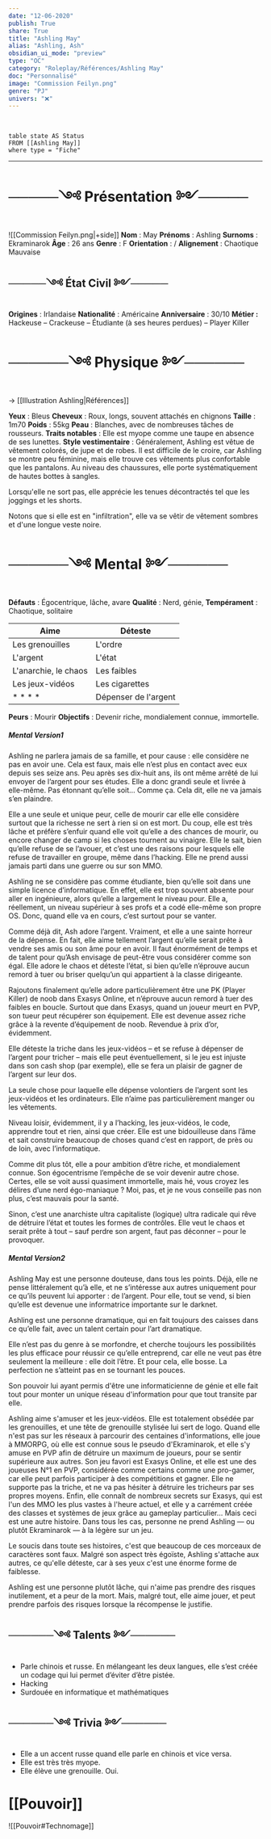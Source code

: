 ```yaml
---
date: "12-06-2020"
publish: True
share: True
title: "Ashling May"
alias: "Ashling, Ash"
obsidian_ui_mode: "preview"
type: "OC"
category: "Roleplay/Références/Ashling May"
doc: "Personnalisé"
image: "Commission Feilyn.png"
genre: "PJ"
univers: "❌"
---
```

$~$
```dataview
table state AS Status
FROM [[Ashling May]]
where type = "Fiche"
```


---
# ─────༺ Présentation ༻─────
![[Commission Feilyn.png|+side]]
**Nom** : May
**Prénoms** : Ashling
**Surnoms** : Ekraminarok
**Âge** : 26 ans
**Genre** : F
**Orientation** : /
**Alignement** : Chaotique Mauvaise

## ─────༺ État Civil ༻─────
**Origines** : Irlandaise
**Nationalité** : Américaine
**Anniversaire** : 30/10
**Métier :** Hackeuse – Crackeuse – Étudiante (à ses heures perdues) – Player Killer

# ──────༺ Physique ༻──────
→ [[Illustration Ashling|Références]]

**Yeux** : Bleus
**Cheveux** : Roux, longs, souvent attachés en chignons 
**Taille** : 1m70
**Poids** : 55kg
**Peau** : Blanches, avec de nombreuses tâches de rousseurs.
**Traits notables** : Elle est myope comme une taupe en absence de ses lunettes.
**Style vestimentaire** : Généralement, Ashling est vêtue de vêtement colorés, de jupe et de robes. Il est difficile de le croire, car Ashling se montre peu féminine, mais elle trouve ces vêtements plus confortable que les pantalons.
Au niveau des chaussures, elle porte systématiquement de hautes bottes à sangles.

Lorsqu'elle ne sort pas, elle apprécie les tenues décontractés tel que les joggings et les shorts.

Notons que si elle est en "infiltration", elle va se vêtir de vêtement sombres et d'une longue veste noire. 



# ──────༺ Mental ༻──────
**Défauts** : Égocentrique, lâche, avare
**Qualité** : Nerd, génie, 
**Tempérament** : Chaotique, solitaire

| Aime                 | Déteste              |
| -------------------- | -------------------- |
| Les grenouilles      | L'ordre              |
| L'argent             | L'état               |
| L'anarchie, le chaos | Les faibles          |
| Les jeux-vidéos      | Les cigarettes       |
| * * * *              | Dépenser de l'argent |

**Peurs** : Mourir
**Objectifs** : Devenir riche, mondialement connue, immortelle. 

##### Mental Version1
Ashling ne parlera jamais de sa famille, et pour cause : elle considère ne pas en avoir une. Cela est faux, mais elle n’est plus en contact avec eux depuis ses seize ans. Peu après ses dix-huit ans, ils ont même arrêté de lui envoyer de l’argent pour ses études. Elle a donc grandi seule et livrée à elle-même. Pas étonnant qu’elle soit… Comme ça. Cela dit, elle ne va jamais s’en plaindre.

Elle a une seule et unique peur, celle de mourir car elle elle considère surtout que la richesse ne sert à rien si on est mort. Du coup, elle est très lâche et préfère s’enfuir quand elle voit qu’elle a des chances de mourir, ou encore changer de camp si les choses tournent au vinaigre. Elle le sait, bien qu’elle refuse de se l’avouer, et c’est une des raisons pour lesquels elle refuse de travailler en groupe, même dans l’hacking. Elle ne prend aussi jamais parti dans une guerre ou sur son MMO.

Ashling ne se considère pas comme étudiante, bien qu’elle soit dans une simple licence d’informatique. En effet, elle est trop souvent absente pour aller en ingénieure, alors qu’elle a largement le niveau pour. Elle a, réellement, un niveau supérieur à ses profs et a codé elle-même son propre OS. Donc, quand elle va en cours, c’est surtout pour se vanter.

Comme déjà dit, Ash adore l’argent. Vraiment, et elle a une sainte horreur de la dépense. En fait, elle aime tellement l’argent qu’elle serait prête à vendre ses amis ou son âme pour en avoir.  Il faut énormément de temps et de talent pour qu’Ash envisage de peut-être vous considérer comme son égal. Elle adore le chaos et déteste l’état, si bien qu’elle n’éprouve aucun remord à tuer ou briser quelqu’un qui appartient à la classe dirigeante.

Rajoutons finalement qu’elle adore particulièrement être une PK (Player Killer) de noob dans Exasys Online, et n’éprouve aucun remord à tuer des faibles en boucle. Surtout que dans Exasys, quand un joueur meurt en PVP, son tueur peut récupérer son équipement. Elle est devenue assez riche grâce à la revente d’équipement de noob. Revendue à prix d’or, évidemment.

Elle déteste la triche dans les jeux-vidéos – et se refuse à dépenser de l’argent pour tricher – mais elle peut éventuellement, si le jeu est injuste dans son cash shop (par exemple), elle se fera un plaisir de gagner de l’argent sur leur dos.

La seule chose pour laquelle elle dépense volontiers de l’argent sont les jeux-vidéos et les ordinateurs. Elle n’aime pas particulièrement manger ou les vêtements.

Niveau loisir, évidemment, il y a l’hacking, les jeux-vidéos, le code, apprendre tout et rien, ainsi que créer. Elle est une bidouilleuse dans l’âme et sait construire beaucoup de choses quand c’est en rapport, de près ou de loin, avec l’informatique.

Comme dit plus tôt, elle a pour ambition d’être riche, et mondialement connue. Son égocentrisme l’empêche de se voir devenir autre chose. Certes, elle se voit aussi quasiment immortelle, mais hé, vous croyez les délires d’une nerd égo-maniaque ? Moi, pas, et je ne vous conseille pas non plus, c’est mauvais pour la santé.

Sinon, c’est une anarchiste ultra capitaliste (logique) ultra radicale qui rêve de détruire l’état et toutes les formes de contrôles. Elle veut le chaos et serait prête à tout – sauf perdre son argent, faut pas déconner – pour le provoquer.

##### Mental Version2
Ashling May est une personne douteuse, dans tous les points. Déjà, elle ne pense littéralement qu’à elle, et ne s’intéresse aux autres uniquement pour ce qu’ils peuvent lui apporter : de l’argent. Pour elle, tout se vend, si bien qu’elle est devenue une informatrice importante sur le darknet.

Ashling est une personne dramatique, qui en fait toujours des caisses dans ce qu’elle fait, avec un talent certain pour l’art dramatique.

Elle n’est pas du genre à se morfondre, et cherche toujours les possibilités les plus efficace pour réussir ce qu’elle entreprend, car elle ne veut pas être seulement la meilleure : elle doit l’être. Et pour cela, elle bosse. La perfection ne s’atteint pas en se tournant les pouces.

Son pouvoir lui ayant permis d'être une informaticienne de génie et elle fait tout pour monter un unique réseau d'information pour que tout transite par elle.

Ashling aime s'amuser et les jeux-vidéos. Elle est totalement obsédée par les grenouilles, et une tête de grenouille stylisée lui sert de logo.
Quand elle n'est pas sur les réseaux à parcourir des centaines d'informations, elle joue à MMORPG, où elle est connue sous le pseudo d'Ekraminarok, et elle s'y amuse en PVP afin de détruire un maximum de joueurs, pour se sentir supérieure aux autres. Son jeu favori est Exasys Online, et elle est une des joueuses N°1 en PVP, considérée comme certains comme une pro-gamer, car elle peut parfois participer à des compétitions et gagner.
Elle ne supporte pas la triche, et ne va pas hésiter à détruire les tricheurs par ses propres moyens.
Enfin, elle connaît de nombreux secrets sur Exasys, qui est l'un des MMO les plus vastes à l'heure actuel, et elle y a carrément créée des classes et systèmes de jeux grâce au gameplay particulier... Mais ceci est une autre histoire.
Dans tous les cas, personne ne prend Ashling — ou plutôt Ekraminarok — à la légère sur un jeu.

Le soucis dans toute ses histoires, c'est que beaucoup de ces morceaux de caractères sont faux. Malgré son aspect très égoïste, Ashling s'attache aux autres, ce qu'elle déteste, car à ses yeux c'est une énorme forme de faiblesse.

Ashling est une personne plutôt lâche, qui n'aime pas prendre des risques inutilement, et a peur de la mort. Mais, malgré tout, elle aime jouer, et peut prendre parfois des risques lorsque la récompense le justifie.



## ──────༺ Talents ༻──────
- Parle chinois et russe. En mélangeant les deux langues, elle s’est créée un codage qui lui permet d’éviter d’être pistée.
- Hacking
- Surdouée en informatique et mathématiques

## ──────༺ Trivia ༻──────
- Elle a un accent russe quand elle parle en chinois et vice versa.
- Elle est très très myope.
- Elle élève une grenouille. Oui.

# [[Pouvoir]]

 
![[Pouvoir#Technomage]]